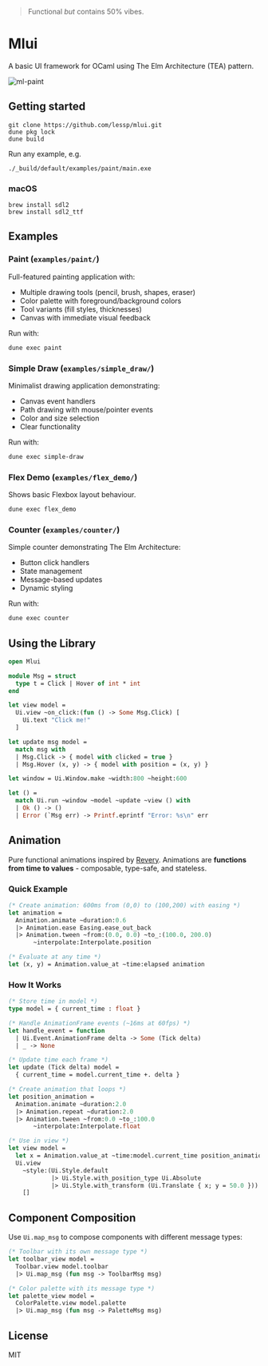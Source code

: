 > Functional _but_ contains 50% vibes.

# Mlui

A basic UI framework for OCaml using The Elm Architecture (TEA) pattern.

![ml-paint](https://github.com/user-attachments/assets/ddac898d-a54c-4459-965c-2b0485a6c795)

## Getting started

```
git clone https://github.com/lessp/mlui.git
dune pkg lock
dune build
```

Run any example, e.g.

```
./_build/default/examples/paint/main.exe
```


### macOS

```
brew install sdl2
brew install sdl2_ttf
```

## Examples

### Paint (`examples/paint/`)

Full-featured painting application with:
- Multiple drawing tools (pencil, brush, shapes, eraser)
- Color palette with foreground/background colors
- Tool variants (fill styles, thicknesses)
- Canvas with immediate visual feedback

Run with:
```bash
dune exec paint
```

### Simple Draw (`examples/simple_draw/`)

Minimalist drawing application demonstrating:
- Canvas event handlers
- Path drawing with mouse/pointer events
- Color and size selection
- Clear functionality

Run with:
```bash
dune exec simple-draw
```

### Flex Demo (`examples/flex_demo/`)

Shows basic Flexbox layout behaviour.

```bash
dune exec flex_demo
```

### Counter (`examples/counter/`)

Simple counter demonstrating The Elm Architecture:
- Button click handlers
- State management
- Message-based updates
- Dynamic styling

Run with:
```bash
dune exec counter
```

## Using the Library

```ocaml
open Mlui

module Msg = struct
  type t = Click | Hover of int * int
end

let view model =
  Ui.view ~on_click:(fun () -> Some Msg.Click) [
    Ui.text "Click me!"
  ]

let update msg model =
  match msg with
  | Msg.Click -> { model with clicked = true }
  | Msg.Hover (x, y) -> { model with position = (x, y) }

let window = Ui.Window.make ~width:800 ~height:600

let () =
  match Ui.run ~window ~model ~update ~view () with
  | Ok () -> ()
  | Error (`Msg err) -> Printf.eprintf "Error: %s\n" err
```

## Animation

Pure functional animations inspired by [Revery](https://github.com/revery-ui/revery). Animations are **functions from time to values** - composable, type-safe, and stateless.

### Quick Example

```ocaml
(* Create animation: 600ms from (0,0) to (100,200) with easing *)
let animation =
  Animation.animate ~duration:0.6
  |> Animation.ease Easing.ease_out_back
  |> Animation.tween ~from:(0.0, 0.0) ~to_:(100.0, 200.0)
       ~interpolate:Interpolate.position

(* Evaluate at any time *)
let (x, y) = Animation.value_at ~time:elapsed animation
```

### How It Works

```ocaml
(* Store time in model *)
type model = { current_time : float }

(* Handle AnimationFrame events (~16ms at 60fps) *)
let handle_event = function
  | Ui.Event.AnimationFrame delta -> Some (Tick delta)
  | _ -> None

(* Update time each frame *)
let update (Tick delta) model =
  { current_time = model.current_time +. delta }

(* Create animation that loops *)
let position_animation =
  Animation.animate ~duration:2.0
  |> Animation.repeat ~duration:2.0
  |> Animation.tween ~from:0.0 ~to_:100.0
       ~interpolate:Interpolate.float

(* Use in view *)
let view model =
  let x = Animation.value_at ~time:model.current_time position_animation in
  Ui.view
    ~style:(Ui.Style.default
            |> Ui.Style.with_position_type Ui.Absolute
            |> Ui.Style.with_transform (Ui.Translate { x; y = 50.0 }))
    []
```

## Component Composition

Use `Ui.map_msg` to compose components with different message types:

```ocaml
(* Toolbar with its own message type *)
let toolbar_view model =
  Toolbar.view model.toolbar
  |> Ui.map_msg (fun msg -> ToolbarMsg msg)

(* Color palette with its message type *)
let palette_view model =
  ColorPalette.view model.palette
  |> Ui.map_msg (fun msg -> PaletteMsg msg)
```

## License

MIT
